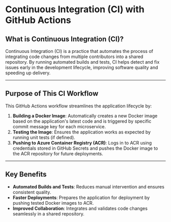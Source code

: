 # Continuous Integration (CI) with GitHub Actions

## What is Continuous Integration (CI)?
Continuous Integration (CI) is a practice that automates the process of integrating code changes from multiple contributors into a shared repository. By running automated builds and tests, CI helps detect and fix issues early in the development lifecycle, improving software quality and speeding up delivery.

---

## Purpose of This CI Workflow
This GitHub Actions workflow streamlines the application lifecycle by:
1. **Building a Docker Image**: Automatically creates a new Docker image based on the application's latest code and is triggered by specific commit message key for each microservice.
2. **Testing the Image**: Ensures the application works as expected by running unit tests (if defined).
3. **Pushing to Azure Container Registry (ACR)**: Logs in to ACR using credentials stored in GitHub Secrets and pushes the Docker image to the ACR repository for future deployments.

---

## Key Benefits
- **Automated Builds and Tests**: Reduces manual intervention and ensures consistent quality.
- **Faster Deployments**: Prepares the application for deployment by pushing tested Docker images to ACR.
- **Improved Collaboration**: Integrates and validates code changes seamlessly in a shared repository.




